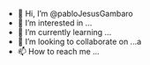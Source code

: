 - 👋 Hi, I’m @pabloJesusGambaro
- 👀 I’m interested in ...
- 🌱 I’m currently learning ...
- 💞️ I’m looking to collaborate on ...a
- 📫 How to reach me ...

<!---
pabloJesusGambaro/pabloJesusGambaro is a ✨ special ✨ repository because its `README.md` (this file) appears on your GitHub profile.
You can click the Preview link to take a look at your changes.
--->

